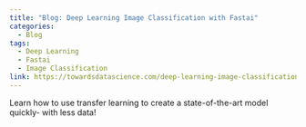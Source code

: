 ```yaml
---
title: "Blog: Deep Learning Image Classification with Fastai"
categories:
  - Blog
tags:
  - Deep Learning
  - Fastai
  - Image Classification
link: https://towardsdatascience.com/deep-learning-image-classification-with-fast-ai-fc4dc9052106
---
```


Learn how to use transfer learning to create a state-of-the-art model quickly- with less data!